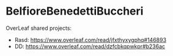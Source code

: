 # BelfioreBenedettiBuccheri

OverLeaf shared projects: 
- Rasd: https://www.overleaf.com/read/jfxthyxygphq#146893
- DD: https://www.overleaf.com/read/dzfcbkqpwkpr#b236ac
